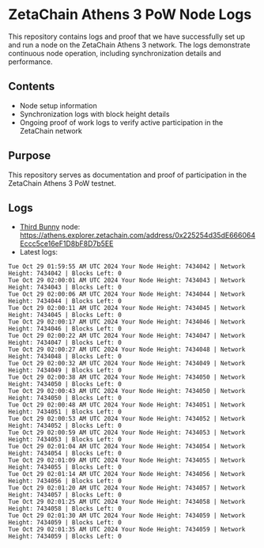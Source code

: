 # ZetaChain Athens 3 PoW Node Logs
This repository contains logs and proof that we have successfully set up and run a node on the ZetaChain Athens 3 network. The logs demonstrate continuous node operation, including synchronization details and performance.

## Contents
- Node setup information
- Synchronization logs with block height details
- Ongoing proof of work logs to verify active participation in the ZetaChain network

## Purpose
This repository serves as documentation and proof of participation in the ZetaChain Athens 3 PoW testnet.

## Logs

- [Third Bunny](https://thirdbunny.xyz/) node: https://athens.explorer.zetachain.com/address/0x225254d35dE666064Eccc5ce16eF1D8bF8D7b5EE
- Latest logs:
```
Tue Oct 29 01:59:55 AM UTC 2024 Your Node Height: 7434042 | Network Height: 7434042 | Blocks Left: 0
Tue Oct 29 02:00:01 AM UTC 2024 Your Node Height: 7434043 | Network Height: 7434043 | Blocks Left: 0
Tue Oct 29 02:00:06 AM UTC 2024 Your Node Height: 7434044 | Network Height: 7434044 | Blocks Left: 0
Tue Oct 29 02:00:11 AM UTC 2024 Your Node Height: 7434045 | Network Height: 7434045 | Blocks Left: 0
Tue Oct 29 02:00:17 AM UTC 2024 Your Node Height: 7434046 | Network Height: 7434046 | Blocks Left: 0
Tue Oct 29 02:00:22 AM UTC 2024 Your Node Height: 7434047 | Network Height: 7434047 | Blocks Left: 0
Tue Oct 29 02:00:27 AM UTC 2024 Your Node Height: 7434048 | Network Height: 7434048 | Blocks Left: 0
Tue Oct 29 02:00:32 AM UTC 2024 Your Node Height: 7434049 | Network Height: 7434049 | Blocks Left: 0
Tue Oct 29 02:00:38 AM UTC 2024 Your Node Height: 7434050 | Network Height: 7434050 | Blocks Left: 0
Tue Oct 29 02:00:43 AM UTC 2024 Your Node Height: 7434050 | Network Height: 7434050 | Blocks Left: 0
Tue Oct 29 02:00:48 AM UTC 2024 Your Node Height: 7434051 | Network Height: 7434051 | Blocks Left: 0
Tue Oct 29 02:00:53 AM UTC 2024 Your Node Height: 7434052 | Network Height: 7434052 | Blocks Left: 0
Tue Oct 29 02:00:59 AM UTC 2024 Your Node Height: 7434053 | Network Height: 7434053 | Blocks Left: 0
Tue Oct 29 02:01:04 AM UTC 2024 Your Node Height: 7434054 | Network Height: 7434054 | Blocks Left: 0
Tue Oct 29 02:01:09 AM UTC 2024 Your Node Height: 7434055 | Network Height: 7434055 | Blocks Left: 0
Tue Oct 29 02:01:14 AM UTC 2024 Your Node Height: 7434056 | Network Height: 7434056 | Blocks Left: 0
Tue Oct 29 02:01:20 AM UTC 2024 Your Node Height: 7434057 | Network Height: 7434057 | Blocks Left: 0
Tue Oct 29 02:01:25 AM UTC 2024 Your Node Height: 7434058 | Network Height: 7434058 | Blocks Left: 0
Tue Oct 29 02:01:30 AM UTC 2024 Your Node Height: 7434059 | Network Height: 7434059 | Blocks Left: 0
Tue Oct 29 02:01:35 AM UTC 2024 Your Node Height: 7434059 | Network Height: 7434059 | Blocks Left: 0
```
